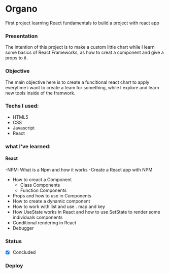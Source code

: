 # Organo
First project learning React fundamentals to build a project with react app



### Presentation
 The intention of this project is to make a custom little chart while I learn some basics of React Frameworks, as how to creat a component and give a props to  it.
 
### Objective
 The main objective here is to create a funcitional react chart to apply everytime i want to create a team for something, while I explore and learn new tools inside of the framwork.
    
### Techs I used:

- HTML5
- CSS
- Javascript
- React

### what I've learned:

#### React
-NPM: What is a Npm and how it works
-Create a React app with NPM
- How to creact a Component
  - Class Components
  - Function Components
- Props and how to use in Components 
- How to create a dynamic component
- How to work with list and use . map and key
- How UseState works in React and how to use SetState to render some individuals components
- Conditional rendering in React
- Debugger

### Status
- [x] Concluded

### Deploy


